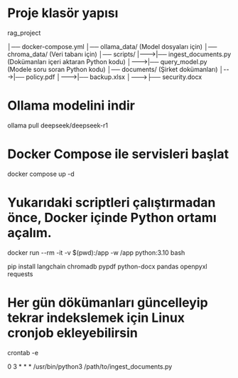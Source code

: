 # Proje klasör yapısı
rag_project

│── docker-compose.yml
│── ollama_data/ (Model dosyaları için)
│── chroma_data/ (Veri tabanı için)
│── scripts/
|--->|── ingest_documents.py  (Dokümanları içeri aktaran Python kodu)
│--->|── query_model.py       (Modele soru soran Python kodu)
│── documents/ (Şirket dokümanları)
│--->|── policy.pdf
│--->|── backup.xlsx
│--->├── security.docx

# Ollama modelini indir
ollama pull deepseek/deepseek-r1

# Docker Compose ile servisleri başlat
docker compose up -d

# Yukarıdaki scriptleri çalıştırmadan önce, Docker içinde Python ortamı açalım.
docker run --rm -it -v $(pwd):/app -w /app python:3.10 bash

pip install langchain chromadb pypdf python-docx pandas openpyxl requests

# Her gün dökümanları güncelleyip tekrar indekslemek için Linux cronjob ekleyebilirsin
crontab -e

0 3 * * * /usr/bin/python3 /path/to/ingest_documents.py
